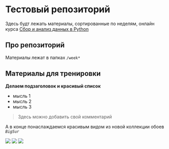 Тестовый репозиторий
=========

Здесь будт лежать материалы, сортированные по неделям, онлайн курса [Сбор и анализ данных в Python](https://www.coursera.org/learn/data-collection-and-analysis-in-python/home/welcome)


## Про репозиторий

Материалы лежат в папках `/week*` 


## Материалы для тренировки

__Делаем подзаголовок и красивый список__

- мысль 1
- мысль 2
- мысль 3

> Здесь можно добавить свой комментарий


А в конце понаслаждаемся красивым видом из новой коллекции обоев _`BigSur`_

![](https://images.alphacoders.com/108/thumb-1920-1083641.jpg)
![](https://images5.alphacoders.com/108/thumb-1920-1083642.jpg)
![](https://images3.alphacoders.com/108/thumb-1920-1083643.jpg)
